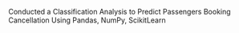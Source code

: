 Conducted a Classification Analysis to Predict Passengers Booking Cancellation Using Pandas, NumPy, ScikitLearn
